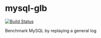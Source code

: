 # mysql-glb

[![Build Status](https://travis-ci.org/beefsack/mysql-glb.svg?branch=master)](https://travis-ci.org/beefsack/mysql-glb)

Benchmark MySQL by replaying a general log
